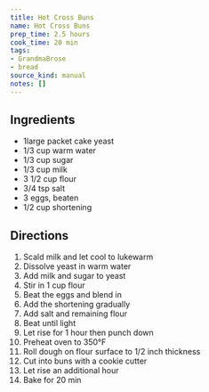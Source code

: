 ```yaml
---
title: Hot Cross Buns
name: Hot Cross Buns
prep_time: 2.5 hours
cook_time: 20 min
tags:
- GrandmaBrose
- bread
source_kind: manual
notes: []
---
```


## Ingredients
- 1large packet cake yeast
- 1/3 cup warm water
- 1/3 cup sugar
- 1/3 cup milk
- 3 1/2 cup flour
- 3/4 tsp salt
- 3 eggs, beaten
- 1/2 cup shortening


## Directions
1. Scald milk and let cool to lukewarm
2. Dissolve yeast in warm water
3. Add milk and sugar to yeast
4. Stir in 1 cup flour
5. Beat the eggs and blend in
6. Add the shortening gradually
7. Add salt and remaining flour
8. Beat until light
9. Let rise for 1 hour then punch down
10. Preheat oven to 350°F
11. Roll dough on flour surface to 1/2 inch thickness
12. Cut into buns with a cookie cutter
13. Let rise an additional hour
14. Bake for 20 min
